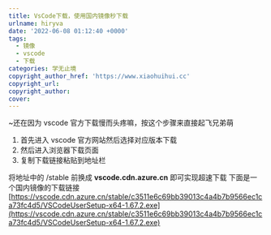 ```yaml
---
title: VsCode下载，使用国内镜像秒下载
urlname: hiryva
date: '2022-06-08 01:12:40 +0000'
tags:
  - 镜像
  - vscode
  - 下载
categories: 学无止境
copyright_author_href: 'https://www.xiaohuihui.cc'
copyright_url:
copyright_author:
cover:
---
```


~还在因为 vscode 官方下载慢而头疼嘛，按这个步骤来直接起飞兄弟萌

1. 首先进入 vscode 官方网站然后选择对应版本下载
2. 然后进入浏览器下载页面
3. 复制下载链接粘贴到地址栏

将地址中的
/stable 前换成 **vscode.cdn.azure.cn**
即可实现超速下载
下面是一个国内镜像的下载链接
[https://vscode.cdn.azure.cn/stable/c3511e6c69bb39013c4a4b7b9566ec1ca73fc4d5/VSCodeUserSetup-x64-1.67.2.exe](https://vscode.cdn.azure.cn/stable/c3511e6c69bb39013c4a4b7b9566ec1ca73fc4d5/VSCodeUserSetup-x64-1.67.2.exe)
